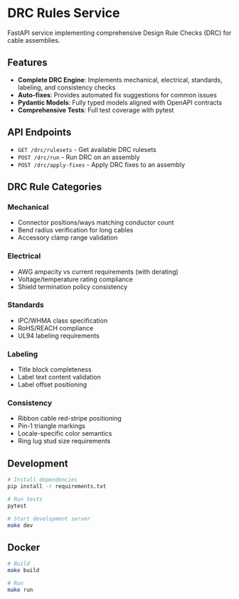 # DRC Rules Service

FastAPI service implementing comprehensive Design Rule Checks (DRC) for cable assemblies.

## Features

- **Complete DRC Engine**: Implements mechanical, electrical, standards, labeling, and consistency checks
- **Auto-fixes**: Provides automated fix suggestions for common issues
- **Pydantic Models**: Fully typed models aligned with OpenAPI contracts
- **Comprehensive Tests**: Full test coverage with pytest

## API Endpoints

- `GET /drc/rulesets` - Get available DRC rulesets
- `POST /drc/run` - Run DRC on an assembly
- `POST /drc/apply-fixes` - Apply DRC fixes to an assembly

## DRC Rule Categories

### Mechanical
- Connector positions/ways matching conductor count
- Bend radius verification for long cables
- Accessory clamp range validation

### Electrical
- AWG ampacity vs current requirements (with derating)
- Voltage/temperature rating compliance
- Shield termination policy consistency

### Standards
- IPC/WHMA class specification
- RoHS/REACH compliance
- UL94 labeling requirements

### Labeling
- Title block completeness
- Label text content validation
- Label offset positioning

### Consistency
- Ribbon cable red-stripe positioning
- Pin-1 triangle markings
- Locale-specific color semantics
- Ring lug stud size requirements

## Development

```bash
# Install dependencies
pip install -r requirements.txt

# Run tests
pytest

# Start development server
make dev
```

## Docker

```bash
# Build
make build

# Run
make run
```